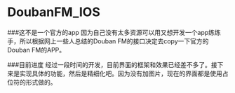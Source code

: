 DoubanFM_IOS
============

###这不是一个官方的app
因为自己没有太多资源可以用又想开发一个app练练手，所以根据网上一些人总结的Douban FM的接口决定去copy一下官方的Douban FM的APP。

###目前进度
经过一段时间的开发，目前界面的框架和效果已经差不多了。接下来是实现具体的功能，然后是精细化吧。因为没有加图片，现在的界面都是使用占位符的形式做的。


